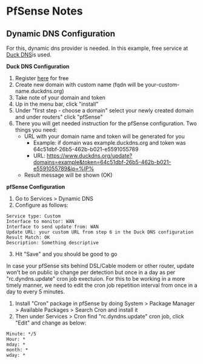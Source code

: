 # PfSense Notes

## Dynamic DNS Configuration

For this, dynamic dns provider is needed. In this example, free service at [Duck DNS](https://www.duckdns.org/)is used.

**Duck DNS Configuration**
1. Register [here](https://www.duckdns.org/) for free
2. Create new domain with custom name (fqdn will be your-custom-name.duckdns.org)
3. Take note of your domain and token
4. Up in the menu bar, click "install"
5. Under "first step - choose a domain" select your newly created domain and under routers" click "pfSense"
6. There you will get needed instruction for the pfSense configuration. Two things you need: 
	* URL with your domain name and token will be generated for you  
		* Example: if domain was example.duckdns.org and token was 64c51dbf-26b5-462b-b021-e5591055789
		* URL: https://www.duckdns.org/update?domains=example&token=64c51dbf-26b5-462b-b021-e5591055789&ip=%IP%
	* Result message will be shown (OK)

**pfSense Configuration**
1. Go to Services > Dynamic DNS
2. Configure as follows:

```text
Service type: Custom
Interface to monitor: WAN
Interface to send update from: WAN
Update URL: your custom URL from step 6 in the Duck DNS configuration
Result Match: OK
Description: Something descriptive
```

3. Hit "Save" and you should be good to go

In case your pfSense sits behind DSL/Cable modem or other router, update won't be on public ip change per detection but once in a day as per "rc.dyndns.update" cron job exectuion. For this to be working in a more timely manner, we need to edit the cron job repetition interval from once in a day to every 5 minutes.

1. Install "Cron" package in pfSense by doing System > Package Manager > Available Packages > Search Cron and install it
2. Then under Services > Cron find "rc.dyndns.update" cron job, click "Edit" and change as below:
```text
Minute: */5
Hour: *
mday: *
month: *
wday: *
```


